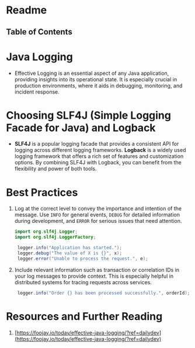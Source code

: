 # Readme

## Table of Contents

# Java Logging

- Effective Logging is an essential aspect of any Java application, providing insights into its operational state. It is especially crucial in production environments, where it aids in debugging, monitoring, and incident response.

# Choosing SLF4J (Simple Logging Facade for Java) and Logback

- **SLF4J** is a popular logging facade that provides a consistent API for logging across different logging frameworks. **Logback** is a widely used logging framework that offers a rich set of features and customization options. By combining SLF4J with Logback, you can benefit from the flexibility and power of both tools.

# Best Practices

1. Log at the correct level to convey the importance and intention of the message. Use `INFO` for general events, `DEBUG` for detailed information during development, and `ERROR` for serious issues that need attention.

   ```java
   import org.slf4j.Logger;
   import org.slf4j.LoggerFactory;

    logger.info("Application has started.");
    logger.debug("The value of X is {}", x);
    logger.error("Unable to process the request.", e);
   ```

2. Include relevant information such as transaction or correlation IDs in your log messages to provide context. This is especially helpful in distributed systems for tracing requests across services.
   ```java
    logger.info("Order {} has been processed successfully.", orderId);
   ```

# Resources and Further Reading

1. [https://foojay.io/today/effective-java-logging/?ref=dailydev](https://foojay.io/today/effective-java-logging/?ref=dailydev)
